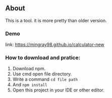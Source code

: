 ## About

This is a tool.
it is more pretty than older version.

### Demo 

link: https://mingray98.github.io/calculator-new

### How to download and pratice: 

1. Download npm.
2. Use cmd open file directory. 
3. Write a command  ```cd file path``` 
4. And ```npm install```
5. Open this project in your IDE or other editor.
